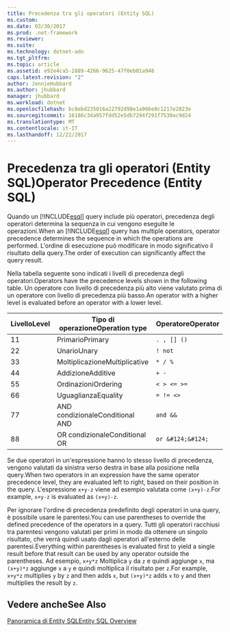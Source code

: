 ```yaml
---
title: Precedenza tra gli operatori (Entity SQL)
ms.custom: 
ms.date: 03/30/2017
ms.prod: .net-framework
ms.reviewer: 
ms.suite: 
ms.technology: dotnet-ado
ms.tgt_pltfrm: 
ms.topic: article
ms.assetid: e92e4ca5-2889-4266-9625-47f0eb01a948
caps.latest.revision: "2"
author: JennieHubbard
ms.author: jhubbard
manager: jhubbard
ms.workload: dotnet
ms.openlocfilehash: bc8ebd235016a22792d98e1a966e8c1217e2823e
ms.sourcegitcommit: 16186c34a957fdd52e5db7294f291f7530ac9d24
ms.translationtype: MT
ms.contentlocale: it-IT
ms.lasthandoff: 12/22/2017
---
```

# <a name="operator-precedence-entity-sql"></a><span data-ttu-id="0bdd3-102">Precedenza tra gli operatori (Entity SQL)</span><span class="sxs-lookup"><span data-stu-id="0bdd3-102">Operator Precedence (Entity SQL)</span></span>
<span data-ttu-id="0bdd3-103">Quando un [!INCLUDE[esql](../../../../../../includes/esql-md.md)] query include più operatori, precedenza degli operatori determina la sequenza in cui vengono eseguite le operazioni.</span><span class="sxs-lookup"><span data-stu-id="0bdd3-103">When an [!INCLUDE[esql](../../../../../../includes/esql-md.md)] query has multiple operators, operator precedence determines the sequence in which the operations are performed.</span></span> <span data-ttu-id="0bdd3-104">L'ordine di esecuzione può modificare in modo significativo il risultato della query.</span><span class="sxs-lookup"><span data-stu-id="0bdd3-104">The order of execution can significantly affect the query result.</span></span>  
  
 <span data-ttu-id="0bdd3-105">Nella tabella seguente sono indicati i livelli di precedenza degli operatori.</span><span class="sxs-lookup"><span data-stu-id="0bdd3-105">Operators have the precedence levels shown in the following table.</span></span> <span data-ttu-id="0bdd3-106">Un operatore con livello di precedenza più alto viene valutato prima di un operatore con livello di precedenza più basso.</span><span class="sxs-lookup"><span data-stu-id="0bdd3-106">An operator with a higher level is evaluated before an operator with a lower level.</span></span>  
  
|<span data-ttu-id="0bdd3-107">Livello</span><span class="sxs-lookup"><span data-stu-id="0bdd3-107">Level</span></span>|<span data-ttu-id="0bdd3-108">Tipo di operazione</span><span class="sxs-lookup"><span data-stu-id="0bdd3-108">Operation type</span></span>|<span data-ttu-id="0bdd3-109">Operatore</span><span class="sxs-lookup"><span data-stu-id="0bdd3-109">Operator</span></span>|  
|-----------|--------------------|--------------|  
|<span data-ttu-id="0bdd3-110">1</span><span class="sxs-lookup"><span data-stu-id="0bdd3-110">1</span></span>|<span data-ttu-id="0bdd3-111">Primario</span><span class="sxs-lookup"><span data-stu-id="0bdd3-111">Primary</span></span>|`. , [] ()`|  
|<span data-ttu-id="0bdd3-112">2</span><span class="sxs-lookup"><span data-stu-id="0bdd3-112">2</span></span>|<span data-ttu-id="0bdd3-113">Unario</span><span class="sxs-lookup"><span data-stu-id="0bdd3-113">Unary</span></span>|`! not`|  
|<span data-ttu-id="0bdd3-114">3</span><span class="sxs-lookup"><span data-stu-id="0bdd3-114">3</span></span>|<span data-ttu-id="0bdd3-115">Moltiplicazione</span><span class="sxs-lookup"><span data-stu-id="0bdd3-115">Multiplicative</span></span>|`* / %`|  
|<span data-ttu-id="0bdd3-116">4</span><span class="sxs-lookup"><span data-stu-id="0bdd3-116">4</span></span>|<span data-ttu-id="0bdd3-117">Addizione</span><span class="sxs-lookup"><span data-stu-id="0bdd3-117">Additive</span></span>|`+ -`|  
|<span data-ttu-id="0bdd3-118">5</span><span class="sxs-lookup"><span data-stu-id="0bdd3-118">5</span></span>|<span data-ttu-id="0bdd3-119">Ordinazioni</span><span class="sxs-lookup"><span data-stu-id="0bdd3-119">Ordering</span></span>|`< > <= >=`|  
|<span data-ttu-id="0bdd3-120">6</span><span class="sxs-lookup"><span data-stu-id="0bdd3-120">6</span></span>|<span data-ttu-id="0bdd3-121">Uguaglianza</span><span class="sxs-lookup"><span data-stu-id="0bdd3-121">Equality</span></span>|`= != <>`|  
|<span data-ttu-id="0bdd3-122">7</span><span class="sxs-lookup"><span data-stu-id="0bdd3-122">7</span></span>|<span data-ttu-id="0bdd3-123">AND condizionale</span><span class="sxs-lookup"><span data-stu-id="0bdd3-123">Conditional AND</span></span>|`and &&`|  
|<span data-ttu-id="0bdd3-124">8</span><span class="sxs-lookup"><span data-stu-id="0bdd3-124">8</span></span>|<span data-ttu-id="0bdd3-125">OR condizionale</span><span class="sxs-lookup"><span data-stu-id="0bdd3-125">Conditional OR</span></span>|`or &#124;&#124;`|  
  
 <span data-ttu-id="0bdd3-126">Se due operatori in un'espressione hanno lo stesso livello di precedenza, vengono valutati da sinistra verso destra in base alla posizione nella query.</span><span class="sxs-lookup"><span data-stu-id="0bdd3-126">When two operators in an expression have the same operator precedence level, they are evaluated left to right, based on their position in the query.</span></span> <span data-ttu-id="0bdd3-127">L'espressione `x+y-z` viene ad esempio valutata come `(x+y)-z`.</span><span class="sxs-lookup"><span data-stu-id="0bdd3-127">For example, `x+y-z` is evaluated as `(x+y)-z`.</span></span>  
  
 <span data-ttu-id="0bdd3-128">Per ignorare l'ordine di precedenza predefinito degli operatori in una query, è possibile usare le parentesi.</span><span class="sxs-lookup"><span data-stu-id="0bdd3-128">You can use parentheses to override the defined precedence of the operators in a query.</span></span> <span data-ttu-id="0bdd3-129">Tutti gli operatori racchiusi tra parentesi vengono valutati per primi in modo da ottenere un singolo risultato, che verrà quindi usato dagli operatori all'esterno delle parentesi.</span><span class="sxs-lookup"><span data-stu-id="0bdd3-129">Everything within parentheses is evaluated first to yield a single result before that result can be used by any operator outside the parentheses.</span></span> <span data-ttu-id="0bdd3-130">Ad esempio, `x+y*z` Moltiplica `y` da `z` e quindi aggiunge `x`, ma `(x+y)*z` aggiunge `x` a `y` e quindi moltiplica il risultato per `z`.</span><span class="sxs-lookup"><span data-stu-id="0bdd3-130">For example, `x+y*z` multiplies `y` by `z` and then adds `x`, but `(x+y)*z` adds `x` to `y` and then multiplies the result by `z`.</span></span>  
  
## <a name="see-also"></a><span data-ttu-id="0bdd3-131">Vedere anche</span><span class="sxs-lookup"><span data-stu-id="0bdd3-131">See Also</span></span>  
 [<span data-ttu-id="0bdd3-132">Panoramica di Entity SQL</span><span class="sxs-lookup"><span data-stu-id="0bdd3-132">Entity SQL Overview</span></span>](../../../../../../docs/framework/data/adonet/ef/language-reference/entity-sql-overview.md)

